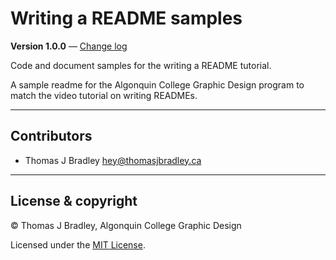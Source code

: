 # Writing a README samples

**Version 1.0.0** — [Change log](CHANGELOG.md)

Code and document samples for the writing a README tutorial.

A sample readme for the Algonquin College Graphic Design program to match the video tutorial on writing READMEs.

---

## Contributors

- Thomas J Bradley <hey@thomasjbradley.ca>

---

## License & copyright

© Thomas J Bradley, Algonquin College Graphic Design

Licensed under the [MIT License](LICENSE).
